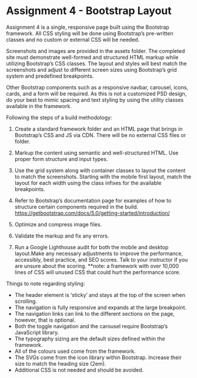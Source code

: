 # Assignment 4 - Bootstrap Layout

Assignment 4 is a single, responsive page built using the Bootstrap framework. All CSS styling will be done using Bootstrap’s pre-written classes and no custom or external CSS will be needed.

Screenshots and images are provided in the assets folder. The completed site must demonstrate well-formed and structured HTML markup while utilizing Bootstrap’s CSS classes. The layout and styles will best match the screenshots and adjust to different screen sizes using Bootstrap’s grid system and predefined breakpoints.

Other Bootstrap components such as a responsive navbar, carousel, icons, cards, and a form will be required. As this is not a customized PSD design, do your best to mimic spacing and text styling by using the utility classes available in the framework.

Following the steps of a build methodology:

1. Create a standard framework folder and an HTML page that brings in Bootstrap’s CSS and JS via CDN. There will be no external CSS files or folder. 

2. Markup the content using semantic and well-structured HTML. Use proper form structure and input types.

3. Use the grid system along with container classes to layout the content to match the screenshots. Starting with the mobile first layout, match the layout for each width using the class infixes for the available breakpoints.

4. Refer to Bootstrap’s documentation page for examples of how to structure certain components required in the build. https://getbootstrap.com/docs/5.0/getting-started/introduction/

5. Optimize and compress image files.

6. Validate the markup and fix any errors.

7. Run a Google Lighthouse audit for both the mobile and desktop layout.Make any necessary adjustments to improve the performance, accessibly, best practice, and SEO scores. Talk to your instructor if you are unsure about the scoring. **note: a framework with over 10,000 lines of CSS will unused CSS that could hurt the performance score. 

Things to note regarding styling:

- The header element is ‘sticky’ and stays at the top of the screen when scrolling.
- The navigation is fully responsive and expands at the large breakpoint.
- The navigation links can link to the different sections on the page, however, that is optional.
- Both the toggle navigation and the carousel require Bootstrap’s JavaScript library.
- The typography sizing are the default sizes defined within the framework.
- All of the colours used come from the framework.
- The SVGs come from the icon library within Bootstrap. Increase their size to match the heading size (2em).
- Additional CSS is not needed and should be avoided.
